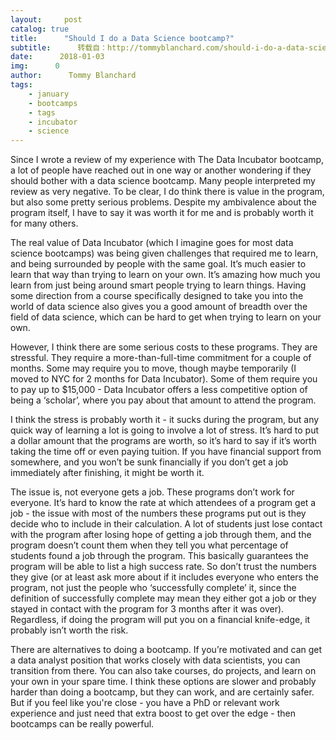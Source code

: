 ```yaml
---
layout:     post
catalog: true
title:      "Should I do a Data Science bootcamp?"
subtitle:      转载自：http://tommyblanchard.com/should-i-do-a-data-science-bootcamp
date:      2018-01-03
img:      0
author:      Tommy Blanchard
tags:
    - january
    - bootcamps
    - tags
    - incubator
    - science
---
```


Since I wrote a review of my experience with The Data Incubator bootcamp, a lot of people have reached out in one way or another wondering if they should bother with a data science bootcamp. Many people interpreted my review as very negative. To be clear, I do think there is value in the program, but also some pretty serious problems. Despite my ambivalence about the program itself, I have to say it was worth it for me and is probably worth it for many others. 

The real value of Data Incubator (which I imagine goes for most data science bootcamps) was being given challenges that required me to learn, and being surrounded by people with the same goal. It’s much easier to learn that way than trying to learn on your own. It’s amazing how much you learn from just being around smart people trying to learn things. Having some direction from a course specifically designed to take you into the world of data science also gives you a good amount of breadth over the field of data science, which can be hard to get when trying to learn on your own.

However, I think there are some serious costs to these programs. They are stressful. They require a more-than-full-time commitment for a couple of months. Some may require you to move, though maybe temporarily (I moved to NYC for 2 months for Data Incubator). Some of them require you to pay up to $15,000 - Data Incubator offers a less competitive option of being a ‘scholar’, where you pay about that amount to attend the program.

I think the stress is probably worth it - it sucks during the program, but any quick way of learning a lot is going to involve a lot of stress. It’s hard to put a dollar amount that the programs are worth, so it’s hard to say if it’s worth taking the time off or even paying tuition. If you have financial support from somewhere, and you won’t be sunk financially if you don’t get a job immediately after finishing, it might be worth it.

The issue is, not everyone gets a job. These programs don’t work for everyone. It’s hard to know the rate at which attendees of a program get a job - the issue with most of the numbers these programs put out is they decide who to include in their calculation. A lot of students just lose contact with the program after losing hope of getting a job through them, and the program doesn’t count them when they tell you what percentage of students found a job through the program. This basically guarantees the program will be able to list a high success rate. So don’t trust the numbers they give (or at least ask more about if it includes everyone who enters the program, not just the people who ‘successfully complete’ it, since the definition of successfully complete may mean they either got a job or they stayed in contact with the program for 3 months after it was over). Regardless, if doing the program will put you on a financial knife-edge, it probably isn’t worth the risk.

There are alternatives to doing a bootcamp. If you’re motivated and can get a data analyst position that works closely with data scientists, you can transition from there. You can also take courses, do projects, and learn on your own in your spare time. I think these options are slower and probably harder than doing a bootcamp, but they can work, and are certainly safer. But if you feel like you're close - you have a PhD or relevant work experience and just need that extra boost to get over the edge - then bootcamps can be really powerful.
